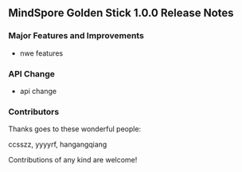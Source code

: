 
## MindSpore Golden Stick 1.0.0 Release Notes

### Major Features and Improvements

* nwe features

### API Change

* api change

### Contributors

Thanks goes to these wonderful people:

ccsszz, yyyyrf, hangangqiang

Contributions of any kind are welcome!
